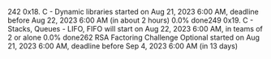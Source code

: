 242 0x18. C - Dynamic libraries
started on Aug 21, 2023 6:00 AM, deadline before Aug 22, 2023 6:00 AM (in about 2 hours)
0.0% done249 0x19. C - Stacks, Queues - LIFO, FIFO
will start on Aug 22, 2023 6:00 AM, in teams of 2 or alone
0.0% done262 RSA Factoring Challenge Optional
started on Aug 21, 2023 6:00 AM, deadline before Sep 4, 2023 6:00 AM (in 13 days)
